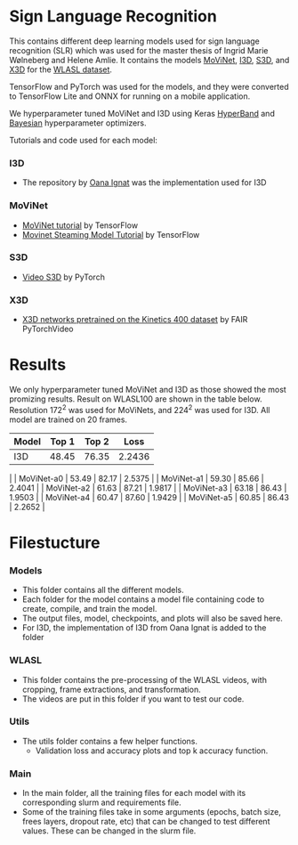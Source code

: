 # Sign Language Recognition
This contains different deep learning models used for sign language recognition (SLR) which was used for the master thesis of Ingrid Marie Wølneberg and Helene Amlie. It contains the models [MoViNet](https://arxiv.org/abs/2103.11511), [I3D](https://arxiv.org/abs/1705.07750), [S3D](https://arxiv.org/abs/1711.11248v3), and [X3D](https://arxiv.org/abs/2004.04730) for the [WLASL dataset](https://arxiv.org/abs/1910.11006).

TensorFlow and PyTorch was used for the models, and they were converted to TensorFlow Lite and ONNX for running on a mobile application.

We hyperparameter tuned MoViNet and I3D using Keras [HyperBand](https://keras.io/api/keras_tuner/tuners/hyperband/) and [Bayesian](https://keras.io/api/keras_tuner/tuners/bayesian/#bayesianoptimization-class) hyperparameter optimizers.

Tutorials and code used for each model: 
### I3D
- The repository by [Oana Ignat](https://github.com/OanaIgnat/I3D_Keras) was the implementation used for I3D

### MoViNet
- [MoViNet tutorial](https://github.com/tensorflow/models/blob/master/official/projects/movinet/movinet_tutorial.ipynb) by TensorFlow
- [Movinet Steaming Model Tutorial](https://github.com/tensorflow/models/blob/master/official/projects/movinet/movinet_streaming_model_training_and_inference.ipynb) by TensorFlow

### S3D
- [Video S3D](https://pytorch.org/vision/main/models/video_s3d.html) by PyTorch

### X3D
- [X3D networks pretrained on the Kinetics 400 dataset](https://pytorch.org/hub/facebookresearch_pytorchvideo_x3d/) by FAIR PyTorchVideo


# Results
We only hyperparameter tuned MoViNet and I3D as those showed the most promizing results.
Result on WLASL100 are shown in the table below. 
Resolution $172^2$ was used for MoViNets, and $224^2$ was used for I3D. All model are trained on 20 frames.

| Model | Top 1 | Top 2 | Loss |
|----------|----------|----------| -----------|
| I3D | 48.45 | 76.35  | 2.2436 |
|
| MoViNet-a0 | 53.49 | 82.17 | 2.5375 |
| MoViNet-a1 | 59.30 | 85.66 | 2.4041 |
| MoViNet-a2 | 61.63 | 87.21 | 1.9817 |
| MoViNet-a3 | 63.18 | 86.43 | 1.9503 |
| MoViNet-a4 | 60.47 | 87.60 | 1.9429 |
| MoViNet-a5 | 60.85 | 86.43 | 2.2652 |


# Filestucture

### Models
- This folder contains all the different models.
- Each folder for the model contains a model file containing code to create, compile, and train the model. 
- The output files, model, checkpoints, and plots will also be saved here.
- For I3D, the implementation of I3D from Oana Ignat is added to the folder

### WLASL
- This folder contains the pre-processing of the WLASL videos, with cropping, frame extractions, and transformation. 
- The videos are put in this folder if you want to test our code.

### Utils
- The utils folder contains a few helper functions. 
    - Validation loss and accuracy plots and top k accuracy function.

### Main 
- In the main folder, all the training files for each model with its corresponding slurm and requirements file. 
- Some of the training files take in some arguments (epochs, batch size, frees layers, dropout rate, etc) that can be changed to test different values. These can be changed in the slurm file.

